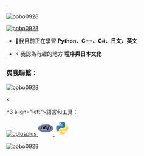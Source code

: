 </h3>
_

<p align="left"> <img src="https://komarev.com/ghpvc/?username=pobo0928&label=Profile%20views&color=0e75b6&style=flat" alt="pobo0928" /> </p>

<p 對齊="left"> <a href="https://github.com/ryo-ma/github-profile-trophy"><img src="https://github-profile-trophy.vercel.app/?username =pobo0928" alt="pobo0928" /></a> </p>

- 🌱我目前正在學習 **Python、C++、C#、日文、英文**

- ⚡ 我認為有趣的地方 **程序與日本文化**

<h3 align="left">與我聯繫：</h3>
<p align="left">
<a href="https://twitter.com/pobo0928" target="blank"><img align="center" src="https://raw.githubusercontent.com/rahuldkjain/github-profile-readme-generator /master/src/images/icons/Social/twitter.svg" alt="pobo0928" height="30" width="40" /></a> </p>
<

h3 align="left">語言和工具：</h3>
<p align="left"> <a href="https://www.w3schools.com/cpp/" target="_blank" rel="noreferrer"> <img src="https://raw.githubusercontent. com/devicons/devicon/master/icons/cplusplus/cplusplus-original.svg" alt="cplusplus" width="40" height="40"/> </a> <a href="https://www. php.net" target="_blank" rel="noreferrer"> <img src="https://raw.githubusercontent.com/devicons/devicon/master/icons/php/php-original.svg" alt="php " width="40" height="40"/> </a> <a href="https://www.python.org" target="_blank" rel="noreferrer"> <img src="https://raw.githubusercontent.com/devicons/devicon/master/icons/python/python-original.svg" alt="python" width="40" height="40"/> </a> </p>

<p> <img align="center" src="https://github-readme-stats.vercel.app/api?username=pobo0928&show_icons=true&locale=en" alt="pobo0928" /></p>
